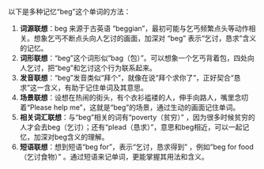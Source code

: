 以下是多种记忆“beg”这个单词的方法：
1. **词源联想**：beg 来源于古英语 “beggian”，最初可能与乞丐频繁点头等动作相关。想象乞丐不断点头向人乞讨的画面，加深对 “beg” 表示“乞讨，恳求”含义的记忆。 
2. **词形联想**：“beg”这个词形似“bag（包）”。可以想象一个乞丐背着包，四处向人乞讨，把“beg”和乞讨这个行为联系起来。 
3. **发音联想**：“beg”发音类似“拜个”，就像在说“拜个求你了”，正好契合“恳求”这一含义，有助于记住单词及其意思。 
4. **场景联想**：设想在热闹的街头，有个衣衫褴褛的人，伸手向路人，嘴里念叨着“Please help me”，这就是“beg”的场景，通过生动的画面记住单词。 
5. **相关词汇联想**：与“beg”相关的词有“poverty（贫穷）” ，因为很多时候贫穷的人才会去beg（乞讨）；还有“plead（恳求）”，意思和beg相近，可以一起记忆，加深对beg含义的理解。 
6. **短语联想**：想到短语“beg for”，表示“乞讨，恳求得到” ，例如“beg for food（乞讨食物）” 。通过短语来记单词，更能掌握其用法和含义。 